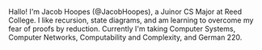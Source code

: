 Hallo!
I'm Jacob Hoopes (@JacobHoopes), a Juinor CS Major at Reed College.
I like recursion, state diagrams, and am learning to overcome my fear of proofs by reduction.
Currently I'm taking Computer Systems, Computer Networks, Computability and Complexity, and German 220.
